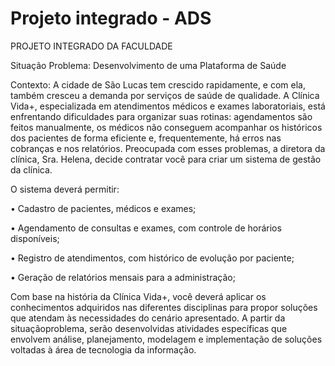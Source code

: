 # Projeto integrado - ADS
PROJETO INTEGRADO DA FACULDADE

Situação Problema: Desenvolvimento de uma Plataforma de Saúde

Contexto:
A cidade de São Lucas tem crescido rapidamente, e com ela, também cresceu a demanda por serviços de saúde
de qualidade. A Clínica Vida+, especializada em atendimentos médicos e exames laboratoriais, está
enfrentando dificuldades para organizar suas rotinas: agendamentos são feitos manualmente, os médicos não
conseguem acompanhar os históricos dos pacientes de forma eficiente e, frequentemente, há erros nas
cobranças e nos relatórios.
Preocupada com esses problemas, a diretora da clínica, Sra. Helena, decide contratar você para criar
um sistema de gestão da clínica.

O sistema deverá permitir:

• Cadastro de pacientes, médicos e exames;

• Agendamento de consultas e exames, com controle de horários disponíveis;

• Registro de atendimentos, com histórico de evolução por paciente;

• Geração de relatórios mensais para a administração;

Com base na história da Clínica Vida+, você deverá aplicar os conhecimentos adquiridos nas diferentes
disciplinas para propor soluções que atendam às necessidades do cenário apresentado. A partir da situaçãoproblema, serão desenvolvidas atividades específicas que envolvem análise, planejamento, modelagem e
implementação de soluções voltadas à área de tecnologia da informação.

